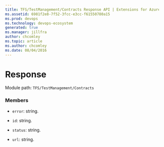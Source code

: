 ```yaml
---
title: TFS/TestManagement/Contracts Response API | Extensions for Azure DevOps Services
ms.assetid: 6981f2e8-7f52-3fcc-e3cc-f61550780a15
ms.prod: devops
ms.technology: devops-ecosystem
generated: true
ms.manager: jillfra
author: chcomley
ms.topic: article
ms.author: chcomley
ms.date: 08/04/2016
---
```


# Response

Module path: `TFS/TestManagement/Contracts`


### Members

* `error`: string. 

* `id`: string. 

* `status`: string. 

* `url`: string. 

